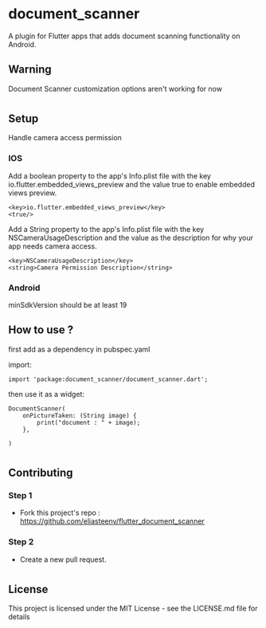 # document_scanner

A plugin for Flutter apps that adds document scanning functionality on Android.

## Warning
 Document Scanner customization options aren't working for now

#

## Setup

Handle camera access permission

### **IOS**

Add a boolean property to the app's Info.plist file with the key io.flutter.embedded_views_preview and the value true to enable embedded views preview.

    <key>io.flutter.embedded_views_preview</key>
    <true/>

Add a String property to the app's Info.plist file with the key NSCameraUsageDescription and the value as the description for why your app needs camera access.

	<key>NSCameraUsageDescription</key>
	<string>Camera Permission Description</string>

### **Android**

minSdkVersion should be at least 19



## How to use ?

first add as a dependency in pubspec.yaml

import:

```
import 'package:document_scanner/document_scanner.dart';
```

then use it as a widget:
```
DocumentScanner(
    onPictureTaken: (String image) {
        print("document : " + image);
    },
                          
)
```

#

## Contributing

### Step 1

- Fork this project's repo : https://github.com/eliasteeny/flutter_document_scanner

### Step 2

-  Create a new pull request.

#

## License
This project is licensed under the MIT License - see the LICENSE.md file for details

